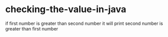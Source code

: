 # checking-the-value-in-java
if first number is greater than second number it will print second number is greater than first number
